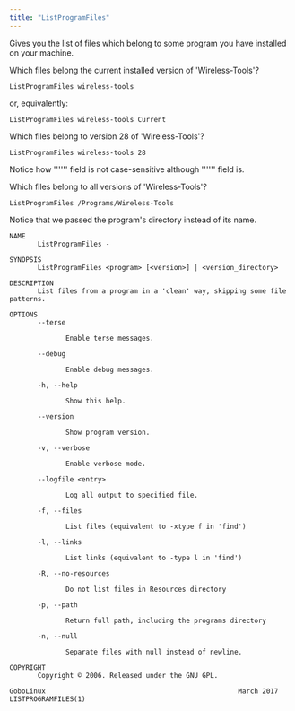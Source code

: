 ```yaml
---
title: "ListProgramFiles"
---
```


Gives you the list of files which belong to some program you have installed on your machine.

Which files belong the current installed version of
'Wireless-Tools'?

	ListProgramFiles wireless-tools

or, equivalently: 

	ListProgramFiles wireless-tools Current

Which files belong to version 28 of 'Wireless-Tools'?

	ListProgramFiles wireless-tools 28

Notice how '''<program>''' field is not case-sensitive although '''<version>''' field is. 
 
Which files belong to all versions of 'Wireless-Tools'?

	ListProgramFiles /Programs/Wireless-Tools

Notice that we passed the program's directory instead of its name. 

```
NAME
       ListProgramFiles -

SYNOPSIS
       ListProgramFiles <program> [<version>] | <version_directory>

DESCRIPTION
       List files from a program in a 'clean' way, skipping some file patterns.

OPTIONS
       --terse

              Enable terse messages.

       --debug

              Enable debug messages.

       -h, --help

              Show this help.

       --version

              Show program version.

       -v, --verbose

              Enable verbose mode.

       --logfile <entry>

              Log all output to specified file.

       -f, --files

              List files (equivalent to -xtype f in 'find')

       -l, --links

              List links (equivalent to -type l in 'find')

       -R, --no-resources

              Do not list files in Resources directory

       -p, --path

              Return full path, including the programs directory

       -n, --null

              Separate files with null instead of newline.

COPYRIGHT
       Copyright © 2006. Released under the GNU GPL.

GoboLinux                                                March 2017                                      LISTPROGRAMFILES(1)
```
